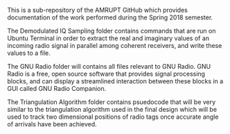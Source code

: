 This is a sub-repository of the AMRUPT GitHub which provides documentation of the work performed during the Spring 2018 semester. 

The Demodulated IQ Sampling folder contains commands that are run on Ubuntu Terminal in order to extract the real and imaginary values of an incoming radio signal in parallel among coherent receivers, and write these values to a file.

The GNU Radio folder will contains all files relevant to GNU Radio. GNU Radio is a free, open source software that provides signal processing blocks, and can display a streamlined interaction between these blocks in a GUI called GNU Radio Companion. 

The Triangulation Algorithm folder contains psuedocode that will be very similar to the triangulation algorithm used in the final design which will be used to track two dimensional positions of radio tags once accurate angle of arrivals have been achieved.
